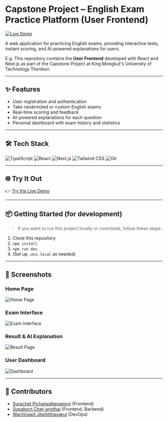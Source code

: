 # Capstone Project – English Exam Practice Platform (User Frontend)

[![Live Demo](https://img.shields.io/badge/Demo-Online-green?style=for-the-badge&logo=vercel)](https://capstone24.sit.kmutt.ac.th/nw1/)

A web application for practicing English exams, providing interactive tests, instant scoring, and AI-powered explanations for users. 

E.g. This repository contains the **User Frontend** developed with React and Next.js as part of the Capstone Project at King Mongkut's University of Technology Thonburi.

---

## ✨ Features

- User registration and authentication
- Take randomized or custom English exams
- Real-time scoring and feedback
- AI-powered explanations for each question
- Personal dashboard with exam history and statistics

---

## 🛠 Tech Stack

![TypeScript](https://img.shields.io/badge/typescript-%23007ACC.svg?style=for-the-badge&logo=typescript&logoColor=white)
![React](https://img.shields.io/badge/React-20232A?style=for-the-badge&logo=react)
![Next.js](https://img.shields.io/badge/Next.js-000?style=for-the-badge&logo=next.js)
![Tailwind CSS](https://img.shields.io/badge/tailwindcss-38B2AC.svg?style=for-the-badge&logo=tailwind-css&logoColor=white)
![Git](https://img.shields.io/badge/git-F05032.svg?style=for-the-badge&logo=git&logoColor=white)

---

## 🌐 Try It Out

👉 [Try the Live Demo](https://capstone24.sit.kmutt.ac.th/nw1/)

---

## 📦 Getting Started (for development)

> If you want to run this project locally or contribute, follow these steps:

1. Clone this repository  
2. `npm install`
3. `npm run dev`
4. (Set up `.env.local` as needed)

---

## 📸 Screenshots

### Home Page
![Home Page](screenshots/home.png "Home page of the English Exam Practice Platform")

### Exam Interface
![Exam Interface](screenshots/exam.png "User practicing an English exam")

### Result & AI Explanation
![Result Page](screenshots/result.png "Exam results with AI-powered explanations")

### User Dashboard
![Dashboard](screenshots/dashboard.png "Personal dashboard showing exam history and statistics")

---

## 👤 Contributors

- [Surachet Pichaiwattanaporn](https://github.com/yourusername) (Frontend)
- [Supakorn Chat-anothai](https://github.com/64130500111) (Frontend, Backend)
- [Wachirawit Jitphitthayakul](https://github.com/wachipor2546) (DevOps)

